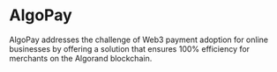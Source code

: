 # AlgoPay
AlgoPay addresses the challenge of Web3 payment adoption for online businesses by offering a solution that ensures 100% efficiency for merchants on the Algorand blockchain.
